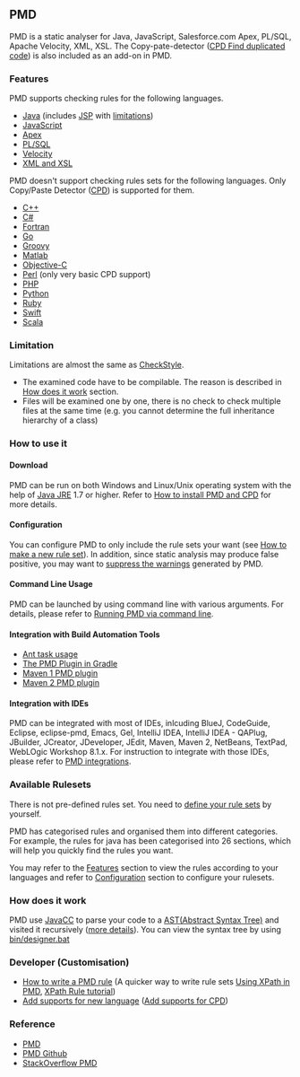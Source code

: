 ## PMD
PMD is a static analyser for Java, JavaScript, Salesforce.com Apex, PL/SQL, Apache Velocity, XML, XSL. The Copy-pate-detector ([CPD Find duplicated code](http://pmd.sourceforge.net/pmd-4.3.0/cpd.html)) is also included as an add-on in PMD.

### Features
PMD supports checking rules for the following languages.

- [Java](https://pmd.github.io/pmd-5.5.3/pmd-java/index.html) (includes [JSP](https://pmd.github.io/pmd-5.5.3/pmd-java/index.html) with [limitations](https://pmd.github.io/pmd-5.5.3/pmd-jsp/index.html))
- [JavaScript](https://pmd.github.io/pmd-5.5.3/pmd-javascript/index.html)
- [Apex](https://pmd.github.io/pmd-5.5.3/pmd-apex/index.html)
- [PL/SQL](https://pmd.github.io/pmd-5.5.3/pmd-plsql/index.html)
- [Velocity](https://pmd.github.io/pmd-5.4.1/pmd-vm/index.html)
- [XML and XSL](https://pmd.github.io/pmd-5.5.3/pmd-xml/index.html)

PMD doesn't support checking rules sets for the following languages. Only Copy/Paste Detector ([CPD](http://pmd.sourceforge.net/pmd-4.3.0/cpd.html)) is supported for them.

- [C++](https://pmd.github.io/pmd-5.5.3/pmd-cs/index.html)
- [C#](https://pmd.github.io/pmd-5.5.3/pmd-cpp/index.html)
- [Fortran](https://pmd.github.io/pmd-5.5.3/pmd-fortran/index.html)
- [Go](https://pmd.github.io/pmd-5.5.3/pmd-go/index.html)
- [Groovy](https://pmd.github.io/pmd-5.5.3/pmd-groovy/index.html)
- [Matlab](https://pmd.github.io/pmd-5.5.3/pmd-matlab/index.html)
- [Objective-C](https://pmd.github.io/pmd-5.5.3/pmd-objectivec/index.html)
- [Perl](https://pmd.github.io/pmd-5.5.3/pmd-perl/index.html) (only very basic CPD support)
- [PHP](https://pmd.github.io/pmd-5.5.3/pmd-php/index.html)
- [Python](https://pmd.github.io/pmd-5.5.3/pmd-python/index.html)
- [Ruby](https://pmd.github.io/pmd-5.5.3/pmd-ruby/index.html)
- [Swift](https://pmd.github.io/pmd-5.5.3/pmd-swift/index.html)
- [Scala](https://pmd.github.io/pmd-5.5.3/pmd-scala/index.html)

### Limitation
Limitations are almost the same as [CheckStyle](checkStyle.md).

- The examined code have to be compilable. The reason is described in [How does it work](#how-does-it-work) section.
- Files will be examined one by one, there is no check to check multiple files at the same time (e.g. you cannot determine the full inheritance hierarchy of a class)

### How to use it

#### Download
PMD can be run on both Windows and Linux/Unix operating system with the help of [Java JRE](http://www.oracle.com/technetwork/java/javase/overview/index.html) 1.7 or higher. Refer to [How to install PMD and CPD](https://pmd.github.io/pmd-5.5.3/usage/installing.html) for more details.

#### Configuration
You can configure PMD to only include the rule sets your want (see [How to make a new rule set](https://pmd.github.io/pmd-5.5.3/customizing/howtomakearuleset.html)). In addition, since static analysis may produce false positive, you may want to [suppress the warnings](https://pmd.github.io/pmd-5.5.3/usage/suppressing.html) generated by PMD.

#### Command Line Usage
PMD can be launched by using command line with various arguments. For details, please refer to [Running PMD via command line](https://pmd.github.io/pmd-5.5.3/usage/running.html).

#### Integration with Build Automation Tools
- [Ant task usage](https://pmd.github.io/pmd-5.5.3/usage/ant-task.html)
- [The PMD Plugin in Gradle](https://docs.gradle.org/current/userguide/pmd_plugin.html)
- [Maven 1 PMD plugin](https://pmd.github.io/pmd-5.5.3/usage/maven-plugin.html)
- [Maven 2 PMD plugin](https://pmd.github.io/pmd-5.5.3/usage/mvn-plugin.html)

#### Integration with IDEs
PMD can be integrated with most of IDEs, inlcuding BlueJ, CodeGuide, Eclipse, eclipse-pmd, Emacs, Gel, IntelliJ IDEA, IntelliJ IDEA - QAPlug, JBuilder, JCreator, JDeveloper, JEdit, Maven, Maven 2, NetBeans, TextPad, WebLOgic Workshop 8.1.x. For instruction to integrate with those IDEs, please refer to [PMD integrations](https://pmd.github.io/pmd-5.5.3/usage/integrations.html).

### Available Rulesets
There is not pre-defined rules set. You need to [define your rule sets](https://pmd.github.io/pmd-5.5.3/customizing/howtomakearuleset.html) by yourself.

PMD has categorised rules and organised them into different categories. For example, the rules for java has been categorised into 26 sections, which will help you quickly find the rules you want.

You may refer to the [Features](#features) section to view the rules according to your languages and refer to [Configuration](#configuration) section to configure your rulesets.

### How does it work
PMD use [JavaCC](https://java.net/projects/javacc/) to parse your code to a [AST(Abstract Syntax Tree)](https://en.wikipedia.org/wiki/Abstract_syntax_tree) and visited it recursively ([more details](https://pmd.github.io/pmd-5.4.1/customizing/howitworks.html)). You can view the syntax tree by using [bin/designer.bat](https://pmd.github.io/pmd-5.5.3/customizing/howtowritearule.html)

### Developer (Customisation)
- [How to write a PMD rule](https://pmd.github.io/pmd-5.5.3/customizing/howtowritearule.html) (A quicker way to write rule sets [Using XPath in PMD](https://pmd.github.io/pmd-5.4.1/customizing/xpathruletutorial.html), [XPath Rule tutorial](https://pmd.github.io/pmd-5.4.1/customizing/xpathruletutorial.html))
- [Add supports for new language](https://pmd.github.io/pmd-5.4.1/customizing/new-language.html) ([Add supports for CPD](https://pmd.github.io/pmd-5.4.1/customizing/cpd-parser-howto.html))

### Reference
- [PMD](https://pmd.github.io/)
- [PMD Github](https://github.com/pmd/pmd)
- [StackOverflow PMD](https://stackoverflow.com/questions/tagged/pmd)